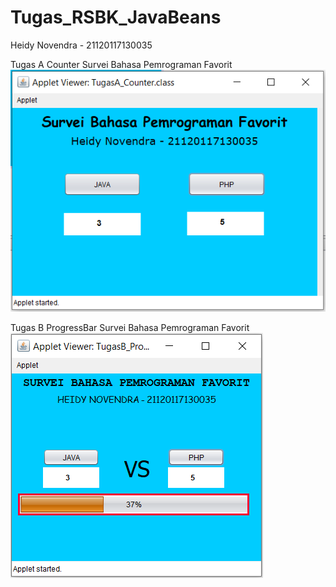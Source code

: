 # Tugas_RSBK_JavaBeans
Heidy Novendra - 21120117130035

Tugas A Counter Survei Bahasa Pemrograman Favorit
![Alt text](https://github.com/novendraino/Tugas_RSBK_JavaBeans/blob/master/TugasA_Counter.PNG "Tugas Counter")

Tugas B ProgressBar Survei Bahasa Pemrograman Favorit
![Alt text](https://github.com/novendraino/Tugas_RSBK_JavaBeans/blob/master/TugasB_ProgressBar.PNG "Tugas ProgressBar")
